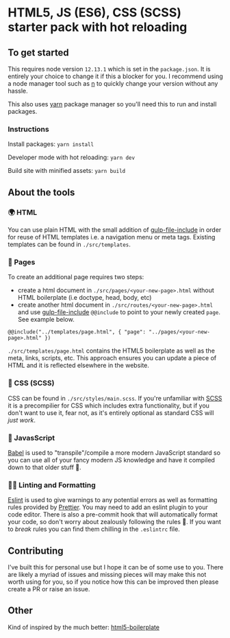 # HTML5, JS (ES6), CSS (SCSS) starter pack with hot reloading

## To get started

This requires node version `12.13.1` which is set in the `package.json`. It is entirely your choice to change it if this a blocker for you. I recommend using a node manager tool such as [n](https://github.com/tj/n) to quickly change your version without any hassle.

This also uses [yarn](https://yarnpkg.com/en/docs/install) package manager so you'll need this to run and install packages.

### Instructions

Install packages: `yarn install`

Developer mode with hot reloading: `yarn dev`

Build site with minified assets: `yarn build`

## About the tools

### 🌍 HTML

You can use plain HTML with the small addition of [gulp-file-include](https://github.com/coderhaoxin/gulp-file-include) in order for reuse of HTML templates i.e. a navigation menu or meta tags. Existing templates can be found in `./src/templates`.

### 📄 Pages

To create an additional page requires two steps:

- create a html document in `./src/pages/<your-new-page>.html` without HTML boilerplate (i.e doctype, head, body, etc)
- create another html document in `./src/routes/<your-new-page>.html` and use [gulp-file-include](https://github.com/coderhaoxin/gulp-file-include) `@@include` to point to your newly created `page`. See example below.

```
@@include("../templates/page.html", { "page": "../pages/<your-new-page>.html" })
```

`./src/templates/page.html` contains the HTML5 boilerplate as well as the meta, links, scripts, etc. This approach ensures you can update a piece of HTML and it is reflected elsewhere in the website.

### 💅 CSS (SCSS)

CSS can be found in `./src/styles/main.scss`. If you're unfamiliar with [SCSS](https://sass-lang.com/) it is a precompilier for CSS which includes extra functionality, but if you don't want to use it, fear not, as it's entirely optional as standard CSS will _just work_.

### 🤖 JavasScript

[Babel](https://babeljs.io/) is used to "transpile"/compile a more modern JavaScript standard so you can use all of your fancy modern JS knowledge and have it compiled down to that older stuff 👴.

### 👩‍💻 Linting and Formatting

[Eslint](https://eslint.org/) is used to give warnings to any potential errors as well as formatting rules provided by [Prettier](https://github.com/prettier/prettier). You may need to add an eslint plugin to your code editor. There is also a pre-commit hook that will automatically format your code, so don't worry about zealously following the rules 🤘. If you want to _break_ rules you can find them chilling in the `.eslintrc` file.

## Contributing

I've built this for personal use but I hope it can be of some use to you. There are likely a myriad of issues and missing pieces will may make this not worth using for you, so if you notice how this can be improved then please create a PR or raise an issue.

## Other

Kind of inspired by the much better:
[html5-boilerplate](https://github.com/h5bp/html5-boilerplate)
